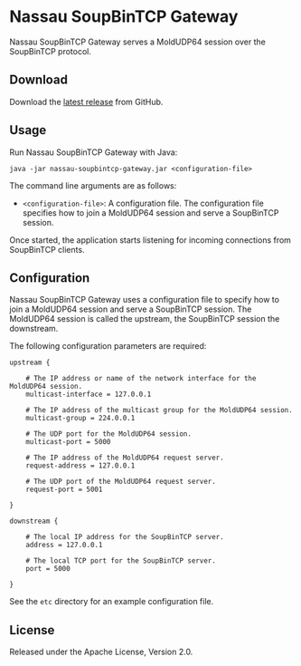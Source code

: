 # Nassau SoupBinTCP Gateway

Nassau SoupBinTCP Gateway serves a MoldUDP64 session over the SoupBinTCP
protocol.

## Download

Download the [latest release][] from GitHub.

  [latest release]: https://github.com/paritytrading/nassau/releases/latest

## Usage

Run Nassau SoupBinTCP Gateway with Java:

```
java -jar nassau-soupbintcp-gateway.jar <configuration-file>
```

The command line arguments are as follows:

- `<configuration-file>`: A configuration file. The configuration file
  specifies how to join a MoldUDP64 session and serve a SoupBinTCP session.

Once started, the application starts listening for incoming connections from
SoupBinTCP clients.

## Configuration

Nassau SoupBinTCP Gateway uses a configuration file to specify how to join a
MoldUDP64 session and serve a SoupBinTCP session. The MoldUDP64 session is
called the upstream, the SoupBinTCP session the downstream.

The following configuration parameters are required:

```
upstream {

    # The IP address or name of the network interface for the MoldUDP64 session.
    multicast-interface = 127.0.0.1

    # The IP address of the multicast group for the MoldUDP64 session.
    multicast-group = 224.0.0.1

    # The UDP port for the MoldUDP64 session.
    multicast-port = 5000

    # The IP address of the MoldUDP64 request server.
    request-address = 127.0.0.1

    # The UDP port of the MoldUDP64 request server.
    request-port = 5001

}

downstream {

    # The local IP address for the SoupBinTCP server.
    address = 127.0.0.1

    # The local TCP port for the SoupBinTCP server.
    port = 5000

}
```

See the `etc` directory for an example configuration file.

## License

Released under the Apache License, Version 2.0.
